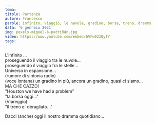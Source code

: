 ```yaml
---
tema:
titolo: Partenza
autore: Francesco
parole: infinito, viaggio, le nuvole, gradino, borsa, treno, dramma
data: '6 gennaio 2021'
img: pexels-miguel-á-padriñán.jpg
video: https://www.youtube.com/embed/hVPw022QyfY
tags: 
---
```

L'infinito ...  
proseguendo il viaggio tra le nuvole...  
proseguendo il viaggio fra le stelle...  
Universo in espansione...  
(rumore di sintonia radio)  
(voce lontana) un gradino in più, ancora un gradino, quasi ci siamo...  
MA CHE CAZZO!  
"Houston we have had a problem"  
"la borsa oggi..."  
(Viareggio)  
"il treno e' deragliato..."  

Dacci (anche) oggi il nostro dramma quotidiano...
